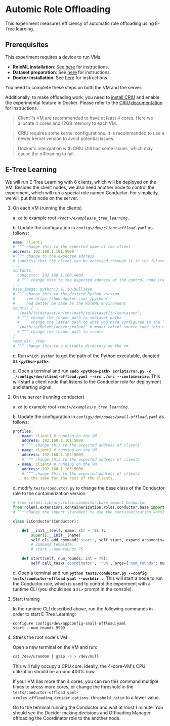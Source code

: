 # Automic Role Offloading

This experiment measures efficiency of automatic role offloading using E-Tree learning.

## Prerequisites

This experiment requires a device to run VMs.

* **RoleML installation**: See [here](0-preparation.md#roleml-package) for instructions.
* **Dataset preparation**: See [here](0-preparation.md#dataset) for instructions.
* **Docker installation**: See [here](0-preparation.md#container-engine) for instructions.

You need to complete these steps on both the VM and the server.

Additionally, to make offloading work, you need to [install CRIU](https://criu.org/Installation) and enable the experimental feature in Docker. Please refer to the [CRIU documentation](https://criu.org/Docker) for instructions.

> Client1's VM are recommended to have at least 4 cores. Here we allocate 4 cores and 12GB memory to each VM.

> CRIU requires some kernel configurations. It is recommended to use a newer kernel version to avoid potential issues.

> Docker's intergration with CRIU still has some issues, which may cause the offloading to fail.

## E-Tree Learning

We will run E-Tree Learning with 6 clients, which will be deployed on the VM. Besides the client nodes, we also need another node to control the experiment, which will run a special role named Conductor. For simplicity, we will put this node on the server.


1. On each VM (running the clients)

    a. `cd` to example root _`<root>/examples/e_tree_learning`_.

    b. Update the configuration in _`configs/dev/client-offload.yaml`_ as follows:

    ```yaml
    name: client1
    # ^^^ change this to the expected name of the client
    address: 192.168.1.101:5000
    # ^^^ change to the expected address
    # (address that the client can be accessed through it in the future)
    ...
    contacts:
      conductor: 192.168.1.100:4000
      # ^^^ change this to the expected address of the control node (running the Conductor role)
    ...
    base_image: python:3.11.10-bullseye
    # ^^^ change this to the desired Python version
    #     see https://hub.docker.com/_/python/
    #     had better be same as the RoleML environment
    mounts: [
      "/path/to/dataset/on/vm:/path/to/dataset/in/container",
      # ^^^ change the former path to <dataset-path>
      #     change the latter path to what you have configured in the `configs/dev/roles/default.yaml`->`client.*`->`trainer`->`dataset`->`constructor_args`->`dataset`->`options`->`root`
      "/path/to/RoleML/on/vm:/roleml" # mount roleml source code into container
      # ^^^ change the former path to <root>
    ]
    temp_dir: /tmp
    # ^^^ change this to a writable directory on the vm   
    ```

    c. Run `which python` to get the path of the Python executable, denoted as _**`<python-path>`**_.

    d. Open a terminal and run **`sudo <python-path> scripts/run.py -c ./configs/dev/client-offload.yaml --src ./src --containerize`**. This will start a client node that listens to the Conductor role for deployment and starting signal.

2. On the server (running conductor)

    a. `cd` to example root _`<root>/examples/e_tree_learning`_.

    b. Update the configuration in _`configs/dev/nodes/small-offload.yaml`_ as follows:

    ```yaml
    profiles:
      - name: client1 # running on the VM
        address: 192.168.1.101:5000
        # ^^^ change this to the expected address of client1
      - name: client2 # running on the VM
        address: 192.168.1.102:5000
        # ^^^ change this to the expected address of client2
      - name: client4 # running on the VM
        address: 192.168.1.103:5000
        # ^^^ change this to the expected address of client4
      ...do the same for the rest of the clients...
    ```

    d. modify `tests/conductor.py` to change the base class of the Conductor role to the containerization version:
    ```python
    # from roleml.library.roles.conductor.base import Conductor
    from roleml.extensions.containerization.roles.conductor.base import Conductor
    # ^^^ change the import statement to use the containerization version

    class ELConductor(Conductor):

        def __init__(self, name: str = 'EL'):
            super().__init__(name)
            self.cli.add_command('start', self.start, expand_arguments=True)
            # command template:
            # start --num-rounds 75

        def start(self, num_rounds: int = 75):
            self.call_task('coordinator', 'run', args={'num_rounds': num_rounds}).result()
    ```

    d. Open a terminal and run **`python tests/conductor.py --config tests/conductor-offload.yaml --workdir .`**. This will start a node to run the Conductor role, which is used to control the experiment with a runtime CLI (you should see a `EL>` prompt in the console).

3. Start training

    In the runtime CLI described above, run the following commands in order to start E-Tree Learning:

    ```
    configure configs/dev/appConfig-small-offload.yaml
    start --num_rounds 9999
    ```

4. Stress the root node's VM

    Open a new terminal on the VM and run:

    ```bash
    cat /dev/urandom | gzip -9 > /dev/null
    ```
    This will fully occupy a CPU core. Ideally, the 4-core-VM's CPU utilization should be around 400% now.

    If your VM has more than 4 cores, you can run this command multiple times to stress more cores, or change the threshold in the `tests/conductor-offload.yaml`->`roles.offloading_decider.options.threshold_ratio` to a lower value.

    Go to the terminal running the Conductor and wait at most 1 minute. You should see the Decider making decisions and Offloading Manager offloading the Coordinator role to the another node.